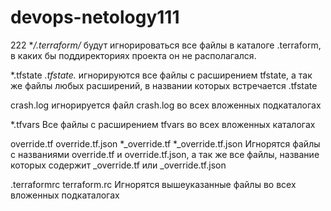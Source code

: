 # devops-netology111
222
**/.terraform/*
будут игнорироваться все файлы в каталоге .terraform, в каких бы поддиректориях проекта он не располагался.

*.tfstate
*.tfstate.*
игнорируются все файлы с расширением tfstate, а так же файлы любых расширений, в названии которых встречается .tfstate

crash.log
игнорируется файл crash.log во всех вложенных подкаталогах

*.tfvars
Все файлы с расширением tfvars во всех вложенных каталогах

override.tf
override.tf.json
*_override.tf
*_override.tf.json
Игнорятся файлы с названиями override.tf и override.tf.json, а так же все файлы, название которых содержит _override.tf или _override.tf.json

.terraformrc
terraform.rc
Игнорятся вышеуказанные файлы во всех вложенных подкаталогах

